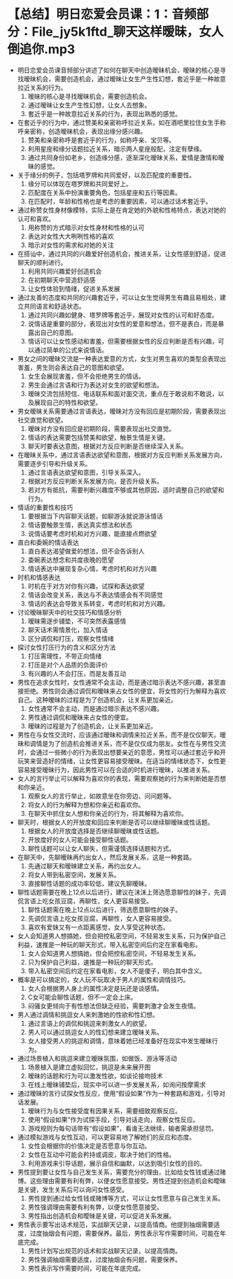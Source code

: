 # 【总结】明日恋爱会员课：1：音频部分：File_jy5k1ftd_聊天这样暧昧，女人倒追你.mp3

-   明日恋爱会员课音频部分讲述了如何在聊天中创造暧昧机会，暧昧的核心是寻找暧昧机会，需要创造机会，通过暧昧让女生产生性幻想，套近乎是一种故意拉近关系的行为。
    1.  暧昧的核心是寻找暧昧机会，需要创造机会。
    2.  通过暧昧让女生产生性幻想，让女人去想象。
    3.  套近乎是一种故意拉近关系的行为，表现出熟悉的感觉。
-   在套近乎的行为中，通过赞美和亲密称呼拉近关系，如在酒吧里拉住女生手称呼亲密称，创造暧昧机会，表现出缘分感兴趣。
    1.  赞美和亲密称呼是套近乎的行为，如称呼亲、宝贝等。
    2.  利用星座和缘分话题拉近关系，暗示两人星座般配，注定有孽缘。
    3.  通过共同身份如老乡，创造缘分感，逐渐深化暧昧关系，爱情是激情和暧昧的感觉。
-   关于缘分的例子，包括塔罗牌和共同爱好，以及匹配度的重要性。
    1.  缘分可以体现在塔罗牌和共同爱好上。
    2.  匹配度在关系中扮演重要角色，包括星座和五行等因素。
    3.  在匹配时，年龄和性格也是考虑的重要因素，可以通过话术套近乎。
-   通过称赞女性身材像模特，实际上是在肯定她的外貌和性格特点，表达对她的认可和喜欢。
    1.  用称赞的方式暗示对女性身材和性格的认可
    2.  表达对女性大大咧咧性格的喜欢
    3.  暗示对女性的需求和对她的关注
-   在搭讪中，通过共同的兴趣爱好创造机会，推进关系，让女性感到舒适，促进聊天的顺利进行。
    1.  利用共同兴趣爱好创造机会
    2.  在初期聊天中营造舒适感
    3.  让女性体验到情绪，促进关系发展
-   通过友善的态度和共同的兴趣套近乎，可以让女生觉得男生有趣且易相处，建立共同语言和舒适状态。
    1.  通过共同兴趣如健身、塔罗牌等套近乎，展现对女性的认可和好态度。
    2.  说情话是重要的部分，表现出对女性的爱意和想法，但不是表白，而是暴露出自己的意图。
    3.  情话可以让女性感动和害羞，但需要根据女性的反应判断是否有兴趣，可以通过简单的公式来说情话。
-   男女之间的暧昧交流是一种表达爱意的方式，女生对男生喜欢的类型会表现出害羞，男生则会表达自己的意图和欲望。
    1.  女生会展现害羞，但不会拒绝男生的情话。
    2.  男生会通过言语和行为表达对女生的欲望和想法。
    3.  暧昧交流包括短信、电话联系和面对面交流，重点在于敢说和不敢说，以及展现自己的特性和欲望。
-   男女暧昧关系需要通过言语表达，暧昧对方没有回应是初期阶段，需要表现出社交直觉和欲望。
    1.  暧昧对方没有回应是初期阶段，需要表现出社交直觉。
    2.  情话的表达需要包括赞美和欲望，触景生情是关键。
    3.  聊天时要表达意图，根据对方反应判断是否继续深入关系。
-   在暧昧关系中，通过言语表达欲望和意图，根据对方反应判断关系发展方向，需要逐步引导和升级关系。
    1.  通过言语表达欲望和意图，引导关系深入。
    2.  根据对方反应判断关系发展方向，是否升级关系。
    3.  若对方有抵抗，需要判断兴趣度不够或其他原因，适时调整自己的欲望和行为。
-   情话的重要性和技巧
    1.  要根据当下内容聊天话题，如聊游泳就说游泳情话
    2.  情话要触景生情，表达真实想法和状态
    3.  说情话要考虑时机和对方兴趣，能直接点燃欲望
-   直白和委婉的情话表达
    1.  直白表达渴望做爱的想法，但不会告诉别人
    2.  委婉表达想念和共度夜晚的愿望
    3.  情话表达中展现复杂心情，考虑时机和对方兴趣
-   时机和情感表达
    1.  时机在于对方对你有兴趣，试探和表达欲望
    2.  情话会改变关系，表达与不表达情感会有不同感觉
    3.  情话的表达会导致关系转变，考虑时机和对方兴趣。
-   讨论暧昧聊天中的社交技巧和情感分析
    1.  暧昧需逐步铺垫，不可突然表露感情
    2.  聊天话术需情景化，加入情话
    3.  区分调侃和打压，观察女性情绪
-   探讨女性打压行为的含义和区分方法
    1.  打压需理性，不带正向情绪
    2.  打压是对个人品质的负面评价
    3.  有兴趣的人不会打压，而是友善互动
-   男性在追求女性时，女性通常不会主动，而是通过暗示表达不感兴趣，甚至直接拒绝。男性则会通过调侃和暧昧来占女性的便宜，将女性的行为解释为喜欢自己。这种暧昧的过程是为了创造机会，让关系更加亲近。
    1.  女性通常不会主动，而是通过暗示表达不感兴趣。
    2.  男性通过调侃和暧昧来占女性的便宜。
    3.  暧昧的过程是为了创造机会，让关系更加亲近。
-   男性在与女性交流时，应该通过暧昧和调情来拉近关系，而不是仅仅聊天。暧昧和调情是为了创造机会推进关系，而不是仅仅成为朋友。女性在与男性交流时，会通过一些微小的行为表现出想要亲近的意愿，男性可以通过套近乎和开玩笑来营造好的情绪，让女性更容易接受暧昧。在适当的情绪状态下，女性更容易接受暧昧行为，因此男性可以在合适的时机进行暧昧，以推进关系。
-   女人的言行举止可以解释为喜欢你的表现，需要观察她的行为来判断她是否想和你亲近。
    1.  观察女人的言行举止，如故意坐在你旁边、问问题等。
    2.  将女人的行为解释为想和你亲近和喜欢你。
    3.  在聊天中抓住女人想和你亲近的行为，将其解释为喜欢你。
-   聊天时，根据女人的开放度和回应来判断是否可以继续聊暧昧或性话题。
    1.  根据女人的开放度选择是否继续聊暧昧或性话题。
    2.  开放度好的女人可能会接受聊性话题。
    3.  聊性话题可以让女人聊失，但需谨慎选择话题和方式。
-   在聊天中，先聊暧昧再约出女人，然后发展关系，这是一种套路。
    1.  先通过聊天和暧昧建立关系，再约出女人。
    2.  将女人带到私密空间，发展关系。
    3.  直接聊性话题的成功率较低，建议先聊暧昧。
-   聊性话题需要在晚上12点以后进行，建议在沫沫上筛选愿意聊性的妹子，先调侃言语上吃女孩豆腐，再聊性，女人更容易接受。
    1.  聊性话题需在晚上12点以后进行，筛选愿意聊性的妹子。
    2.  先调侃言语上吃女孩豆腐，再聊性，女人更容易接受。
    3.  喜欢有爱妹又有一点距离感觉，女人享受这种状态。
-   女人会知道男人想搞她，但会把控私密空间，不轻易发生关系，只为保护自己利益，速推是一种玩的聊天形式，带入私密空间后约定在家看电影。
    1.  女人会知道男人想搞她，但会把控私密空间，不轻易发生关系。
    2.  只为保护自己利益，速推是一种玩的聊天形式。
    3.  带入私密空间后约定在家看电影，女人不是傻子，明白其中含义。
-   概率是可以搞定的，女人玩不玩取决于男人的属性和调情技巧。
    1.  女人会根据男人身上的属性决定是玩还是谈感情。
    2.  C女可能会聊性话题，但不一定会上床。
    3.  闷骚女更倾向于有性想法但缺乏经验，需要刺激才会发生夜情。
-   男人通过调情和挑逗女人来刺激她的性欲和性幻想。
    1.  通过言语上的调侃和挑逗来刺激女人的欲望。
    2.  男人可以通过挑逗女人的性幻想来建立暧昧关系。
    3.  女人接受男人的挑逗和调情，意味着她已经准备好在现实中发生暧昧行为。
-   通过场景植入和挑逗来建立暧昧氛围，如做饭、游泳等活动
    1.  场景植入是建立虚拟回忆，挑逗是未来展开图
    2.  暧昧的话题和行为可以激发性欲，如谈论接吻技术
    3.  在线上暧昧铺垫后，现实中可以进一步发展关系，如询问按摩需求
-   通过暧昧的言行试探女性反应，使用“假设如果”作为一种套路和游戏，引导对话发展。
    1.  暧昧行为与女性接受度有因果关系，需要细致观察反应。
    2.  使用“假设如果”作为试探手段，引导对话走向，观察女性反应。
    3.  游戏规则为每句话带有“假设如果”，看谁无法继续，输者需承担惩罚。
-   通过模拟游戏与女性互动，可以更容易地了解她们的反应和态度。
    1.  女性会根据你的价值决定是否愿意与你互动。
    2.  女性在互动中可能会矜持或调皮，取决于她们的性格。
    3.  利用游戏来引导话题，展示自信和幽默，以达到吸引女性的目的。
-   男性提到要让女性与自己发生关系，需要充分的理由，比如给女性钱或通过赌博。这些理由需要有利有弊，以便女性愿意接受。男性还提到创造机会和曖昧是关键，发生关系后可以询问女性感受。
    1.  男性提到通过给女性钱或赌博等方式，可以让女性愿意与自己发生关系。
    2.  男性强调理由需要有利有弊，以便女性愿意接受。
    3.  男性指出创造机会和曖昧是关键，可以促进关系发展。
-   男性表示要写出话术规范，实战聊天记录，以提高情商。他提到抽烟需要适度，过度抽烟会有问题，需要保养。最后，男性表示写作需要时间，可能在年底完成。
    1.  男性计划写出规范的话术和实战聊天记录，以提高情商。
    2.  男性强调抽烟需要适度，过度抽烟会有问题，需要保养。
    3.  男性表示写作需要时间，可能在年底完成。